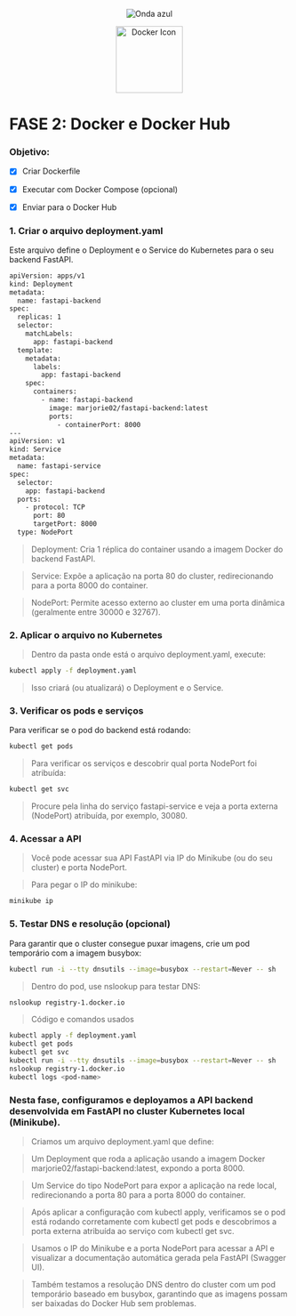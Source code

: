 <p align="center">
  <img src="https://capsule-render.vercel.app/api?type=waving&color=0000FF&height=120&section=header" alt="Onda azul" />
</p>

<p align="center">
  <img src="https://cdn.jsdelivr.net/gh/devicons/devicon/icons/docker/docker-original.svg" alt="Docker Icon" width="120" />
</p>


# FASE 2: Docker e Docker Hub
### Objetivo:
- [x] Criar Dockerfile

- [x] Executar com Docker Compose (opcional)

- [x] Enviar para o Docker Hub
    
### 1. Criar o arquivo deployment.yaml
Este arquivo define o Deployment e o Service do Kubernetes para o seu backend FastAPI.

```bash
apiVersion: apps/v1
kind: Deployment
metadata:
  name: fastapi-backend
spec:
  replicas: 1
  selector:
    matchLabels:
      app: fastapi-backend
  template:
    metadata:
      labels:
        app: fastapi-backend
    spec:
      containers:
        - name: fastapi-backend
          image: marjorie02/fastapi-backend:latest
          ports:
            - containerPort: 8000
---
apiVersion: v1
kind: Service
metadata:
  name: fastapi-service
spec:
  selector:
    app: fastapi-backend
  ports:
    - protocol: TCP
      port: 80
      targetPort: 8000
  type: NodePort

```
 > Deployment: Cria 1 réplica do container usando a imagem Docker do backend FastAPI.

> Service: Expõe a aplicação na porta 80 do cluster, redirecionando para a porta 8000 do container.

> NodePort: Permite acesso externo ao cluster em uma porta dinâmica (geralmente entre 30000 e 32767).

### 2. Aplicar o arquivo no Kubernetes
> Dentro da pasta onde está o arquivo deployment.yaml, execute:
```bash
kubectl apply -f deployment.yaml

```
> Isso criará (ou atualizará) o Deployment e o Service.

### 3. Verificar os pods e serviços
Para verificar se o pod do backend está rodando:
```bash
kubectl get pods

```
> Para verificar os serviços e descobrir qual porta NodePort foi atribuída:
```bash
kubectl get svc

```
> Procure pela linha do serviço fastapi-service e veja a porta externa (NodePort) atribuída, por exemplo, 30080.

### 4. Acessar a API
> Você pode acessar sua API FastAPI via IP do Minikube (ou do seu cluster) e porta NodePort.

> Para pegar o IP do minikube:
```bash
minikube ip

```
### 5. Testar DNS e resolução (opcional)
Para garantir que o cluster consegue puxar imagens, crie um pod temporário com a imagem busybox:
```bash
kubectl run -i --tty dnsutils --image=busybox --restart=Never -- sh

```

> Dentro do pod, use nslookup para testar DNS:
```bash
nslookup registry-1.docker.io
```
> Código e comandos usados
```bash
kubectl apply -f deployment.yaml
kubectl get pods
kubectl get svc
kubectl run -i --tty dnsutils --image=busybox --restart=Never -- sh
nslookup registry-1.docker.io
kubectl logs <pod-name>

```

### Nesta fase, configuramos e deployamos a API backend desenvolvida em FastAPI no cluster Kubernetes local (Minikube).

> Criamos um arquivo deployment.yaml que define:

> Um Deployment que roda a aplicação usando a imagem Docker marjorie02/fastapi-backend:latest, expondo a porta 8000.

> Um Service do tipo NodePort para expor a aplicação na rede local, redirecionando a porta 80 para a porta 8000 do container.

> Após aplicar a configuração com kubectl apply, verificamos se o pod está rodando corretamente com kubectl get pods e descobrimos a porta externa atribuída ao serviço com kubectl get svc.

> Usamos o IP do Minikube e a porta NodePort para acessar a API e visualizar a documentação automática gerada pela FastAPI (Swagger UI).

> Também testamos a resolução DNS dentro do cluster com um pod temporário baseado em busybox, garantindo que as imagens possam ser baixadas do Docker Hub sem problemas.

